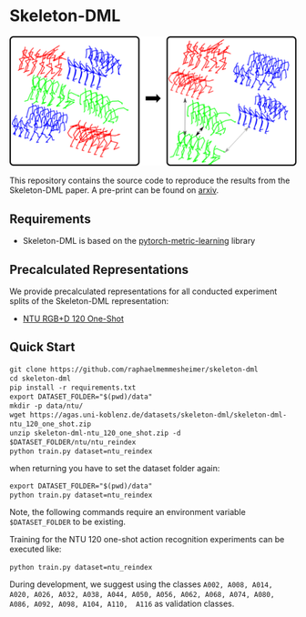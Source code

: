 # Skeleton-DML 

![Skeleton-DML Overview](images/example.png)

This repository contains the source code to reproduce the results from the Skeleton-DML paper.
A pre-print can be found on [arxiv](https://arxiv.org/abs/2012.13823).

<!--## Video Abstract-->


<!--[![SL-DML Overview](images/sl-dml_video_preview.png)](https://userpages.uni-koblenz.de/~raphael/videos/sl-dml.mp4)-->

<!--[Video](https://userpages.uni-koblenz.de/~raphael/videos/sl-dml.mp4)-->

<!--## Citation-->

<!--```-->
<!--@article{memmesheimer2020signal,-->
  <!--title={Signal Level Deep Metric Learning for Multimodal One-Shot Action Recognition},-->
  <!--author={Memmesheimer, Raphael and Theisen, Nick and Paulus, Dietrich},-->
  <!--journal={arXiv preprint arXiv:2004.11085},-->
  <!--year={2020}-->
<!--}-->
<!--```-->

## Requirements

<!--* `pip install -r requirements.txt`-->
*  Skeleton-DML is based on the [pytorch-metric-learning](https://github.com/KevinMusgrave/pytorch-metric-learning) library

## Precalculated Representations

We provide precalculated representations for all conducted experiment splits of the Skeleton-DML representation:

* [NTU RGB+D 120 One-Shot](https://agas.uni-koblenz.de/skeleton-dml/skeleton-dml-ntu_120_one_shot.zip)

## Quick Start


```
git clone https://github.com/raphaelmemmesheimer/skeleton-dml
cd skeleton-dml
pip install -r requirements.txt
export DATASET_FOLDER="$(pwd)/data"
mkdir -p data/ntu/
wget https://agas.uni-koblenz.de/datasets/skeleton-dml/skeleton-dml-ntu_120_one_shot.zip
unzip skeleton-dml-ntu_120_one_shot.zip -d $DATASET_FOLDER/ntu/ntu_reindex
python train.py dataset=ntu_reindex
```
when returning you have to set the dataset folder again:

```
export DATASET_FOLDER="$(pwd)/data"
python train.py dataset=ntu_reindex
```

Note, the following commands require an environment variable `$DATASET_FOLDER` to be existing.

Training for the NTU 120 one-shot action recognition experiments can be executed like:

`python train.py dataset=ntu_reindex`

During development, we suggest using the classes `A002, A008, A014, A020, A026, A032, A038, A044, A050, A056, A062, A068, A074, A080, A086, A092, A098, A104, A110,  A116` as validation classes.
